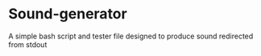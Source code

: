 # Sound-generator
A simple bash script and tester file designed to produce sound redirected from stdout

